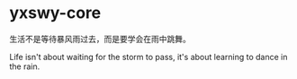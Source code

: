 # yxswy-core

生活不是等待暴风雨过去，而是要学会在雨中跳舞。

Life isn't about waiting for the storm to pass, it's about learning to dance in the rain.
